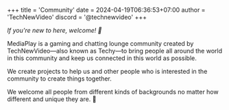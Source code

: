 +++
title = 'Community'
date = 2024-04-19T06:36:53+07:00
author = 'TechNewVideo'
discord = '@technewvideo'
+++

*If you're new to here, welcome! 👋*

MediaPlay is a gaming and chatting lounge community created by TechNewVideo—also known as Techy—to bring people all around the world in this community and keep us connected in this world as possible.

We create projects to help us and other people who is interested in the community to create things together.

We welcome all people from different kinds of backgrounds no matter how different and unique they are. 🙂